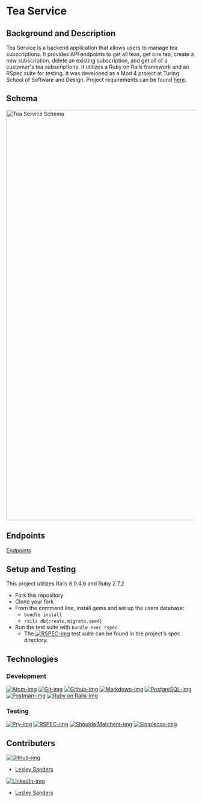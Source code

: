 # Tea Service

## Background and Description

Tea Service is a backend application that allows users to manage tea subscriptions.  It provides API endpoints to get all teas, get one tea, create a new subscription, delete an existing subscription, and get all of a customer's tea subscriptions. It utilizes a Ruby on Rails framework and an RSpec suite for testing.  It was developed as a Mod 4 project at Turing School of Software and Design.  Project requirements can be found [here](https://mod4.turing.edu/projects/take_home/take_home_be).


## Schema

<img width="1091" alt="Tea Service Schema" src="https://user-images.githubusercontent.com/87659229/156613029-d656243f-9c71-4ed7-8a49-59e92560a1dc.png">


## Endpoints

[Endpoints](https://github.com/lgsriclas/tea_service/blob/main/endpoints.md)

## Setup and Testing

This project utilizes Rails 6.0.4.6 and Ruby 2.7.2

* Fork this repository
* Clone your fork
* From the command line, install gems and set up the users database:
    * `bundle install`
    * `rails db{create,migrate,seed}`
* Run the test suite with `bundle exec rspec`.
  * The [![RSPEC-img](https://img.shields.io/badge/rspec-b81818.svg?&style=flaste&logo=rubygems&logoColor=white)](https://rspec.info/)
 test suite can be found in the project's spec directory.

## Technologies

### Development
[![Atom-img](https://img.shields.io/badge/Atom-66595C.svg?&style=flaste&logo=atom&logoColor=white)](https://atom.io/)
[![Git-img](https://img.shields.io/badge/Git-F05032.svg?&style=flaste&logo=git&logoColor=white)](https://git-scm.com/)
[![Github-img](https://img.shields.io/badge/GitHub-181717.svg?&style=flaste&logo=github&logoColor=white)](https://github.com/)
[![Markdown-img](https://img.shields.io/badge/Markdown-000000.svg?&style=flaste&logo=markdown&logoColor=white)](https://www.markdownguide.org/)
[![PostgreSQL-img](https://img.shields.io/badge/PostgreSQL-4169E1.svg?&style=flaste&logo=postgresql&logoColor=white)](https://www.postgresql.org/)
[![Postman-img](https://img.shields.io/badge/Postman-FF6C37.svg?&style=flaste&logo=Postman&logoColor=white)](https://www.postman.com/)
[![Ruby on Rails-img](https://img.shields.io/badge/Ruby%20On%20Rails-b81818.svg?&style=flat&logo=rubyonrails&logoColor=white)](https://rubyonrails.org/)

### Testing
[![Pry-img](https://img.shields.io/badge/pry-b81818.svg?&style=flaste&logo=rubygems&logoColor=white)](https://rubygems.org/gems/pry-rails)
[![RSPEC-img](https://img.shields.io/badge/rspec-b81818.svg?&style=flaste&logo=rubygems&logoColor=white)](https://rspec.info/)
[![Shoulda Matchers-img](https://img.shields.io/badge/shoulda--matchers-b81818.svg?&style=flaste&logo=rubygems&logoColor=white)](https://matchers.shoulda.io/)
[![Simplecov-img](https://img.shields.io/badge/simplecov-b81818.svg?&style=flaste&logo=rubygems&logoColor=white)](https://rubygems.org/gems/simplecov)


## Contributers

[![Github-img](https://img.shields.io/badge/GitHub-181717.svg?&style=flaste&logo=github&logoColor=white)](https://github.com/)

- [Lesley Sanders](https://github.com/lgsriclas)

[![LinkedIn-img](https://img.shields.io/badge/LinkedIn-0077B5?style=flaste&logo=linkedin&logoColor=white)](https://www.linkedin.com/)

- [Lesley Sanders](https://www.linkedin.com/in/lesley-sanders/)
